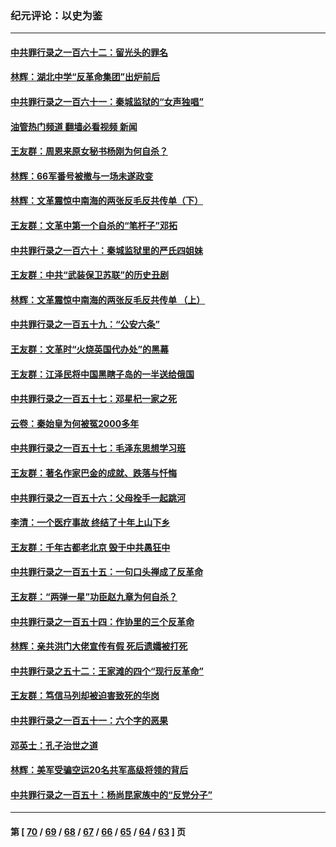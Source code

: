 ### 纪元评论：以史为鉴
---
#### [中共罪行录之一百六十二：留光头的罪名](../../pages/nsc1028/n14083151.md?10010330) 
#### [林辉：湖北中学“反革命集团”出炉前后](../../pages/nsc1028/n14082585.md?10010330) 
#### [中共罪行录之一百六十一：秦城监狱的“女声独唱”](../../pages/nsc1028/n14079090.md?10010330) 
#### [油管热门频道 翻墙必看视频 新闻](ok?10010330)
#### [王友群：周恩来原女秘书杨刚为何自杀？](../../pages/nsc1028/n14078084.md?10010330) 
#### [林辉：66军番号被撤与一场未遂政变](../../pages/nsc1028/n14078024.md?10010330) 
#### [林辉：文革震惊中南海的两张反毛反共传单（下）](../../pages/nsc1028/n14076376.md?10010330) 
#### [王友群：文革中第一个自杀的“笔杆子”邓拓](../../pages/nsc1028/n14075736.md?10010330) 
#### [中共罪行录之一百六十：秦城监狱里的严氏四姐妹](../../pages/nsc1028/n14074881.md?10010330) 
#### [王友群：中共“武装保卫苏联”的历史丑剧](../../pages/nsc1028/n14074106.md?10010330) 
#### [林辉：文革震惊中南海的两张反毛反共传单 （上）](../../pages/nsc1028/n14073140.md?10010330) 
#### [中共罪行录之一百五十九：“公安六条”](../../pages/nsc1028/n14071344.md?10010330) 
#### [王友群：文革时“火烧英国代办处”的黑幕](../../pages/nsc1028/n14070603.md?10010330) 
#### [王友群：江泽民将中国黑瞎子岛的一半送给俄国](../../pages/nsc1028/n14069964.md?10010330) 
#### [中共罪行录之一百五十七：邓星杞一家之死](../../pages/nsc1028/n14069475.md?10010330) 
#### [云卷：秦始皇为何被冤2000多年](../../pages/nsc1028/n14068423.md?10010330) 
#### [中共罪行录之一百五十七：毛泽东思想学习班](../../pages/nsc1028/n14067273.md?10010330) 
#### [王友群：著名作家巴金的成就、跌落与忏悔](../../pages/nsc1028/n14064433.md?10010330) 
#### [中共罪行录之一百五十六：父母拴手一起跳河](../../pages/nsc1028/n14063788.md?10010330) 
#### [李清：一个医疗事故 终结了十年上山下乡](../../pages/nsc1028/n14062776.md?10010330) 
#### [王友群：千年古都老北京 毁于中共愚狂中](../../pages/nsc1028/n14061802.md?10010330) 
#### [中共罪行录之一百五十五：一句口头禅成了反革命](../../pages/nsc1028/n14060064.md?10010330) 
#### [王友群：“两弹一星”功臣赵九章为何自杀？](../../pages/nsc1028/n14059162.md?10010330) 
#### [中共罪行录之一百五十四：作协里的三个反革命](../../pages/nsc1028/n14058634.md?10010330) 
#### [林辉：亲共洪门大佬宣传有假 死后遗孀被打死](../../pages/nsc1028/n14057205.md?10010330) 
#### [中共罪行录之五十二：王家滩的四个“现行反革命”](../../pages/nsc1028/n14056387.md?10010330) 
#### [王友群：笃信马列却被迫害致死的华岗](../../pages/nsc1028/n14053972.md?10010330) 
#### [中共罪行录之一百五十一：六个字的恶果](../../pages/nsc1028/n14053129.md?10010330) 
#### [邓英士：孔子治世之道](../../pages/nsc1028/n14052210.md?10010330) 
#### [林辉：美军受骗空运20名共军高级将领的背后](../../pages/nsc1028/n14052185.md?10010330) 
#### [中共罪行录之一百五十：杨尚昆家族中的“反党分子”](../../pages/nsc1028/n14051396.md?10010330) 

---
#### 第 [ [70](./70.md?10010330) / [69](./69.md?10010330) / [68](./68.md?10010330) / [67](./67.md?10010330) / [66](./66.md?10010330) / [65](./65.md?10010330) / [64](./64.md?10010330) / [63](./63.md?10010330) ] 页
